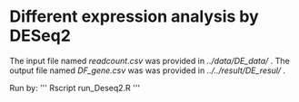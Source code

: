 # Different expression analysis by DESeq2

The input file named *readcount.csv* was provided in *../data/DE_data/* .
The output file named *DF_gene.csv* was was provided in *../../result/DE_resul/* .

Run by:
'''
Rscript  run_Deseq2.R
'''
